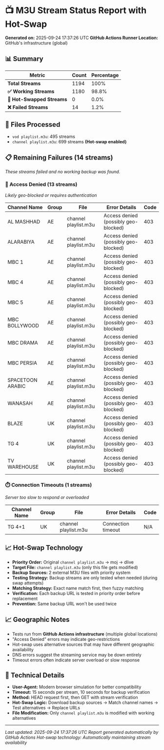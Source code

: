 # 📺 M3U Stream Status Report with Hot-Swap

**Generated on:** 2025-09-24 17:37:26 UTC
**GitHub Actions Runner Location:** GitHub's infrastructure (global)

## 📊 Summary

| Metric | Count | Percentage |
|--------|-------|------------|
| **Total Streams** | 1194 | 100% |
| **✅ Working Streams** | 1180 | 98.8% |
| **🔄 Hot-Swapped Streams** | 0 | 0.0% |
| **❌ Failed Streams** | 14 | 1.2% |

## 📁 Files Processed

- `vod playlist.m3u`: 495 streams
- `channel playlist.m3u`: 699 streams **(Hot-swap enabled)**

## 📋 Remaining Failures (14 streams)

*These streams failed and no working backup was found.*

### 🚫 Access Denied (13 streams)
*Likely geo-blocked or requires authentication*

| Channel Name | Group | File | Error Details | Code |
|-------------|-------|------|---------------|------|
| AL MASHHAD | AE | channel playlist.m3u | Access denied (possibly geo-blocked) | 403 |
| ALARABIYA | AE | channel playlist.m3u | Access denied (possibly geo-blocked) | 403 |
| MBC 1 | AE | channel playlist.m3u | Access denied (possibly geo-blocked) | 403 |
| MBC 4 | AE | channel playlist.m3u | Access denied (possibly geo-blocked) | 403 |
| MBC 5 | AE | channel playlist.m3u | Access denied (possibly geo-blocked) | 403 |
| MBC BOLLYWOOD | AE | channel playlist.m3u | Access denied (possibly geo-blocked) | 403 |
| MBC DRAMA | AE | channel playlist.m3u | Access denied (possibly geo-blocked) | 403 |
| MBC PERSIA | AE | channel playlist.m3u | Access denied (possibly geo-blocked) | 403 |
| SPACETOON ARABIC | AE | channel playlist.m3u | Access denied (possibly geo-blocked) | 403 |
| WANASAH | AE | channel playlist.m3u | Access denied (possibly geo-blocked) | 403 |
| BLAZE | UK | channel playlist.m3u | Access denied (possibly geo-blocked) | 403 |
| TG 4 | UK | channel playlist.m3u | Access denied (possibly geo-blocked) | 403 |
| TV WAREHOUSE | UK | channel playlist.m3u | Access denied (possibly geo-blocked) | 403 |

### ⏱️ Connection Timeouts (1 streams)
*Server too slow to respond or overloaded*

| Channel Name | Group | File | Error Details | Code |
|-------------|-------|------|---------------|------|
| TG 4+1 | UK | channel playlist.m3u | Connection timeout | N/A |


## 📈 Hot-Swap Technology

- **Priority Order:** Original `channel playlist.m3u` → moj → dlive
- **Target File:** `channel playlist.m3u` (only this file gets modified)
- **Backup Sources:** 2 external M3U files with priority system
- **Testing Strategy:** Backup streams are only tested when needed (during swap attempts)
- **Matching Strategy:** Exact name match first, then fuzzy matching
- **Verification:** Each backup URL is tested in priority order before replacement
- **Prevention:** Same backup URL won't be used twice

## 📈 Geographic Notes

- Tests run from **GitHub Actions infrastructure** (multiple global locations)
- "Access Denied" errors may indicate geo-restrictions
- Hot-swap uses alternative sources that may have different geographic availability
- DNS errors suggest the streaming service may be down entirely
- Timeout errors often indicate server overload or slow response

## 📝 Technical Details

- **User-Agent:** Modern browser simulation for better compatibility
- **Timeout:** 15 seconds per stream, 10 seconds for backup verification
- **Method:** HEAD request first, then GET with stream verification
- **Hot-Swap Logic:** Download backup sources → Match channel names → Test alternatives → Replace URLs
- **File Modification:** Only `channel playlist.m3u` is modified with working alternatives

---
*Last updated: 2025-09-24 17:37:26 UTC*
*Report generated automatically by GitHub Actions*
*Hot-swap technology: Automatically maintaining stream availability*
